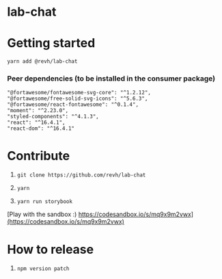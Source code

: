 # lab-chat

# Getting started

`yarn add @revh/lab-chat`

### Peer dependencies (to be installed in the consumer package)
    "@fortawesome/fontawesome-svg-core": "^1.2.12",
    "@fortawesome/free-solid-svg-icons": "^5.6.3",
    "@fortawesome/react-fontawesome": "^0.1.4",
    "moment": "^2.23.0",
    "styled-components": "^4.1.3",
    "react": "^16.4.1",
    "react-dom": "^16.4.1"

# Contribute

1. `git clone https://github.com/revh/lab-chat`

2. `yarn`

3. `yarn run storybook`

[Play with the sandbox :) https://codesandbox.io/s/mq9x9m2vwx](https://codesandbox.io/s/mq9x9m2vwx) 

# How to release

1. `npm version patch`